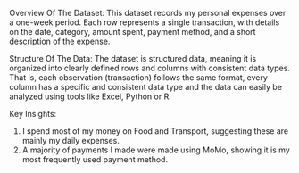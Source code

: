 Overview Of The Dataset:
This dataset records my personal expenses over a one-week period. Each row represents a single transaction, with details on the date, category, amount spent, payment method, and a short description of the expense.

Structure Of The Data:
The dataset is structured data, meaning it is organized into clearly defined rows and columns with consistent data types. That is, each observation (transaction) follows the same format, every column has a specific and consistent data type and the data can easily be analyzed using tools like Excel, Python or R.

Key Insights:
1. I spend most of my money on Food and Transport, suggesting these are mainly my daily expenses.
2. A majority of payments I made were made using MoMo, showing it is my most frequently used payment method.
